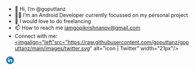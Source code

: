 - 👋 Hi, I’m @goputtanz
- 👨‍💻 I’m an Android Developer currently focussed on my personal project
- 💞️ I would love to do freelancing
- 📫 How to reach me iamgopikrishnanpv@gmail.com
- Connect with me:<a href="https://twitter.com/Gopikrishnnpv?t=T-jis_LphGBc6pdRUpns_Q&s=09"><imgalign="left"src="https://raw.githubusercontent.com/goputtanz/goputtanz/main/images/twitter.svg" alt="icon | Twitter" width="21px"/></a>
<a href="https://www.linkedin.com/in/gopi-krishnan-b46314210">
<img align="left" src="https://raw.githubusercontent.com/goputtanz/goputtanz/main/images/linkedin.svg" alt="icon | LinkedIn" width="21px"/>
</a>


